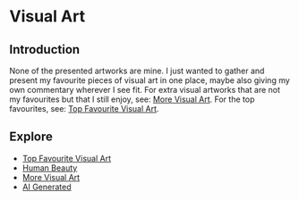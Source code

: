 # Visual Art
## Introduction
None of the presented artworks are mine. I just wanted to gather and present my favourite pieces of visual art in one place, maybe also giving my own commentary wherever I see fit. For extra visual artworks that are not my favourites but that I still enjoy, see: [More Visual Art](https://pranigopu.github.io/visual-art/more-visual-art.html). For the top favourites, see: [Top Favourite Visual Art](https://pranigopu.github.io/visual-art/top-favourite-visual-art.html).

## Explore
- [Top Favourite Visual Art](https://pranigopu.github.io/visual-art/top-favourite-visual-art.html)
- [Human Beauty](https://pranigopu.github.io/visual-art/human-beauty.html)
- [More Visual Art](https://pranigopu.github.io/visual-art/more-visual-art.html)
- [AI Generated](https://pranigopu.github.io/visual-art/ai-generated)